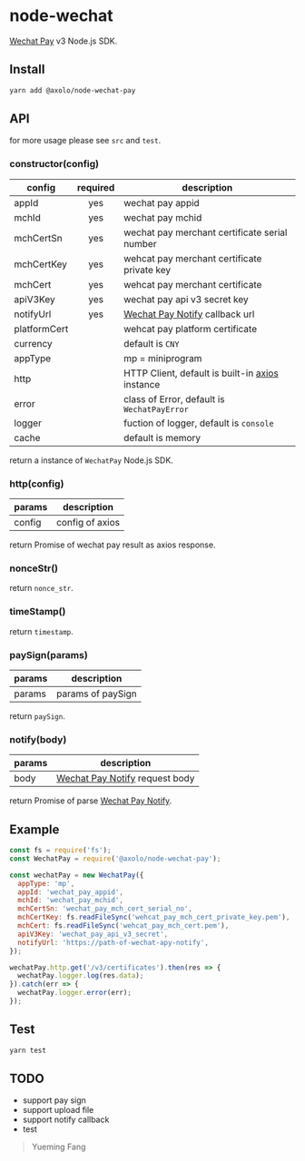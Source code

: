# node-wechat

[Wechat Pay] v3 Node.js SDK.

## Install

```bash
yarn add @axolo/node-wechat-pay
```

## API

for more usage please see `src` and `test`.

### constructor(config)

|    config    | required |                    description                    |
| ------------ | :------: | ------------------------------------------------- |
| appId        |   yes    | wechat pay appid                                  |
| mchId        |   yes    | wechat pay mchid                                  |
| mchCertSn    |   yes    | wechat pay merchant certificate serial number     |
| mchCertKey   |   yes    | wehcat pay merchant certificate private key       |
| mchCert      |   yes    | wehcat pay merchant certificate                   |
| apiV3Key     |   yes    | wechat pay api v3 secret key                      |
| notifyUrl    |   yes    | [Wechat Pay Notify] callback url                  |
| platformCert |          | wehcat pay platform certificate                   |
| currency     |          | default is `CNY`                                  |
| appType      |          | mp = miniprogram                                  |
| http         |          | HTTP Client, default is built-in [axios] instance |
| error        |          | class of Error, default is `WechatPayError`       |
| logger       |          | fuction of logger, default is `console`           |
| cache        |          | default is memory                                 |

return a instance of `WechatPay` Node.js SDK.

### http(config)

| params |   description   |
| ------ | --------------- |
| config | config of axios |

return Promise of wechat pay result as axios response.

### nonceStr()

return `nonce_str`.

### timeStamp()

return `timestamp`.

### paySign(params)

| params |    description    |
| ------ | ----------------- |
| params | params of paySign |

return `paySign`.

### notify(body)


| params |           description           |
| ------ | ------------------------------- |
| body   | [Wechat Pay Notify] request body |

return Promise of parse [Wechat Pay Notify].

## Example

```js
const fs = require('fs');
const WechatPay = require('@axolo/node-wechat-pay');

const wechatPay = new WechatPay({
  appType: 'mp',
  appId: 'wechat_pay_appid',
  mchId: 'wechat_pay_mchid',
  mchCertSn: 'wechat_pay_mch_cert_serial_no',
  mchCertKey: fs.readFileSync('wehcat_pay_mch_cert_private_key.pem'),
  mchCert: fs.readFileSync('wehcat_pay_mch_cert.pem'),
  apiV3Key: 'wechat_pay_api_v3_secret',
  notifyUrl: 'https://path-of-wechat-apy-notify',
});

wechatPay.http.get('/v3/certificates').then(res => {
  wechatPay.logger.log(res.data);
}).catch(err => {
  wechatPay.logger.error(err);
});
```

## Test

```bash
yarn test
```

## TODO

- support pay sign
- support upload file
- support notify callback
- test

> Yueming Fang

[Wechat Pay]: https://pay.weixin.qq.com/wiki/doc/apiv3/index.shtml
[Wechat Pay Notify]: https://pay.weixin.qq.com/wiki/doc/apiv3/apis/chapter3_1_5.shtml
[axios]: https://github.com/axios/axios
